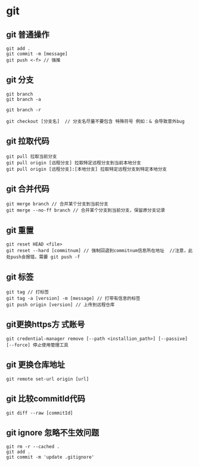 # git

## git 普通操作

````
git add .
git commit -m [message]
git push <-f> // 强推
````



## git 分支

````
git branch
git branch -a

git branch -r

git checkout [分支名]  // 分支名尽量不要包含 特殊符号 例如：& 会导致意外bug
````

## git 拉取代码
```
git pull 拉取当前分支
git pull origin [远程分支] 拉取特定远程分支到当前本地分支
git pull origin [远程分支]:[本地分支] 拉取特定远程分支到特定本地分支
```

## git 合并代码

````
git merge branch // 合并某个分支到当前分支
git merge --no-ff branch // 合并某个分支到当前分支，保留原分支记录
````


## git 重置

````
git reset HEAD <file>
git reset --hard [commitnum] // 强制回退到commitnum信息所在地址  //注意，此处push会报错，需要 git push -f
````


## git 标签

```
git tag // 打标签
git tag -a [version] -m [message] // 打带有信息的标签
git push origin [version] // 上传到远程仓库
```


## git更换https方 式账号

```
git credential-manager remove [--path <installion_path>] [--passive] [--force] 停止使用管理工具
```


## git 更换仓库地址

```
git remote set-url origin [url]
```

## git 比较commitId代码

```
git diff --raw [commitId]
```


## git ignore 忽略不生效问题

```
git rm -r --cached .
git add .
git commit -m 'update .gitignore'
```

